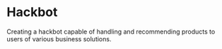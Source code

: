 # Hackbot
Creating a hackbot capable of handling and recommending products to users of various business solutions.
